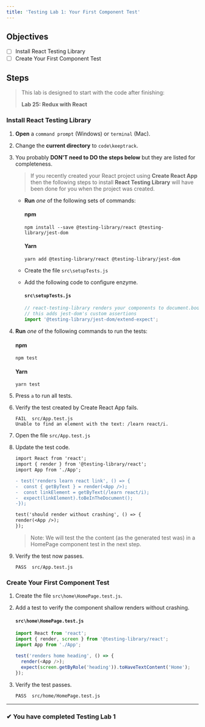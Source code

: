 ```yaml
---
title: 'Testing Lab 1: Your First Component Test'
---
```


## Objectives

- [ ] Install React Testing Library
- [ ] Create Your First Component Test

## Steps

> This lab is designed to start with the code after finishing:
>
> **Lab 25: Redux with React**

### Install React Testing Library

1.  **Open** a `command prompt` (Windows) or `terminal` (Mac).
1.  Change the **current directory** to `code\keeptrack`.
1.  You probably **DON'T need to DO the steps below** but they are listed for completeness.

    > If you recently created your React project using **Create React App** then the following steps to install **React Testing Library** will have been done for you when the project was created.

    - **Run** _one_ of the following sets of commands:

      #### npm

      ```shell
      npm install --save @testing-library/react @testing-library/jest-dom
      ```

      #### Yarn

      ```shell
      yarn add @testing-library/react @testing-library/jest-dom
      ```

    - Create the file `src\setupTests.js`
    - Add the following code to configure enzyme.

      #### `src\setupTests.js`

      ```js
      // react-testing-library renders your components to document.body,
      // this adds jest-dom's custom assertions
      import '@testing-library/jest-dom/extend-expect';
      ```

1.  **Run** _one_ of the following commands to run the tests:

    #### npm

    ```shell
    npm test
    ```

    #### Yarn

    ```shell
    yarn test
    ```

1.  Press `a` to run all tests.
1.  Verify the test created by Create React App fails.

    ```shell
    FAIL  src/App.test.js
    Unable to find an element with the text: /learn react/i.
    ```

1.  Open the file `src/App.test.js`
1.  Update the test code.

    ```diff
    import React from 'react';
    import { render } from '@testing-library/react';
    import App from './App';

    - test('renders learn react link', () => {
    -  const { getByText } = render(<App />);
    -  const linkElement = getByText(/learn react/i);
    -  expect(linkElement).toBeInTheDocument();
    -});

    test('should render without crashing', () => {
    render(<App />);
    });

    ```

    > Note: We will test the the content (as the generated test was) in a HomePage component test in the next step.

1.  Verify the test now passes.

    ```
    PASS  src/App.test.js
    ```

### Create Your First Component Test

1. Create the file `src\home\HomePage.test.js`.
1. Add a test to verify the component shallow renders without crashing.

   #### `src\home\HomePage.test.js`

   ```js
   import React from 'react';
   import { render, screen } from '@testing-library/react';
   import App from './App';

   test('renders home heading', () => {
     render(<App />);
     expect(screen.getByRole('heading')).toHaveTextContent('Home');
   });
   ```

1. Verify the test passes.

   ```shell
   PASS  src/home/HomePage.test.js
   ```

---

### &#10004; You have completed Testing Lab 1
